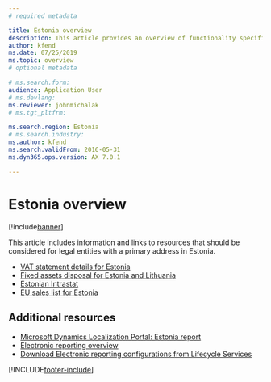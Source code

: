 ```yaml
---
# required metadata

title: Estonia overview
description: This article provides an overview of functionality specific to Estonia.
author: kfend
ms.date: 07/25/2019
ms.topic: overview
# optional metadata

# ms.search.form:
audience: Application User
# ms.devlang: 
ms.reviewer: johnmichalak
# ms.tgt_pltfrm: 

ms.search.region: Estonia
# ms.search.industry: 
ms.author: kfend
ms.search.validFrom: 2016-05-31
ms.dyn365.ops.version: AX 7.0.1

---
```


# Estonia overview

[!include[banner](../../includes/banner.md)]

This article includes information and links to resources that should be considered for legal entities with a primary address in Estonia.

-   [VAT statement details for Estonia](emea-est-vat-statement-details.md)
-   [Fixed assets disposal for Estonia and Lithuania](../europe/emea-credit-note-reverse-fixed-asset-sale.md)
-   [Estonian Intrastat](emea-est-intrastat.md)
-   [EU sales list for Estonia](emea-est-eu-sales-list.md)

## Additional resources
- [Microsoft Dynamics Localization Portal: Estonia report](https://mbs.microsoft.com/files/customer/AX/Support/supportnews/Estonia.html)
- [Electronic reporting overview](../../../fin-ops-core/dev-itpro/analytics/general-electronic-reporting.md)
- [Download Electronic reporting configurations from Lifecycle Services](../../../fin-ops-core/dev-itpro/analytics/download-electronic-reporting-configuration-lcs.md)


[!INCLUDE[footer-include](../../../includes/footer-banner.md)]
